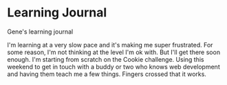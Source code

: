 # Learning Journal

Gene's learning journal

I'm learning at a very slow pace and it's making me super frustrated. For some reason, I'm not thinking at the level I'm ok with. But I'll get there soon enough. I'm starting from scratch on the Cookie challenge. Using this weekend to get in touch with a buddy or two who knows web development and having them teach me a few things. Fingers crossed that it works.
